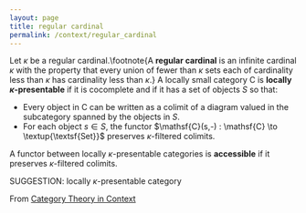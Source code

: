 ```yaml
---
layout: page
title: regular cardinal
permalink: /context/regular_cardinal
---
```

 Let $\kappa$ be a regular cardinal.\footnote{A  **regular cardinal** is an infinite cardinal $\kappa$ with the property that every union of fewer than $\kappa$ sets each of cardinality less than $\kappa$ has cardinality less than $\kappa$.} A locally small category $\mathsf{C}$ is **locally $\kappa$-presentable** if it is cocomplete and if it has a set of objects $S$ so that:

-  Every object in $\mathsf{C}$ can be written as a colimit of a diagram valued in the subcategory spanned by the objects in $S$.
-  For each object $s \in S$, the functor $\mathsf{C}(s,-) : \mathsf{C} \to \textup{\textsf{Set}}$ preserves $\kappa$-filtered colimits.

A functor between locally $\kappa$-presentable categories is **accessible** if it preserves $\kappa$-filtered colimits.


SUGGESTION: locally $\kappa$-presentable category

From [Category Theory in Context](https://mathgloss.github.io/MathGloss/context.html)